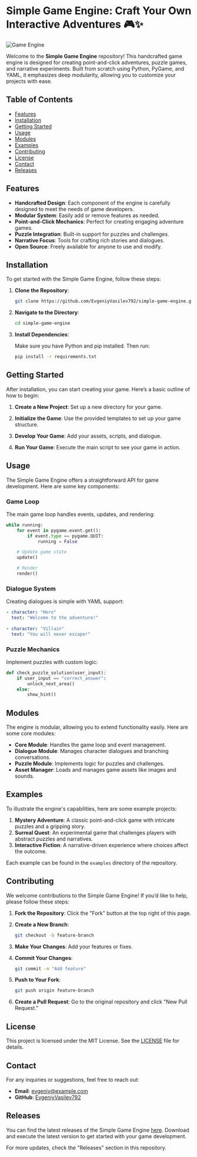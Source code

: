 # Simple Game Engine: Craft Your Own Interactive Adventures 🎮✨

![Game Engine](https://img.shields.io/badge/Game%20Engine-Simple%20Game%20Engine-brightgreen)

Welcome to the **Simple Game Engine** repository! This handcrafted game engine is designed for creating point-and-click adventures, puzzle games, and narrative experiments. Built from scratch using Python, PyGame, and YAML, it emphasizes deep modularity, allowing you to customize your projects with ease.

## Table of Contents

- [Features](#features)
- [Installation](#installation)
- [Getting Started](#getting-started)
- [Usage](#usage)
- [Modules](#modules)
- [Examples](#examples)
- [Contributing](#contributing)
- [License](#license)
- [Contact](#contact)
- [Releases](#releases)

## Features

- **Handcrafted Design**: Each component of the engine is carefully designed to meet the needs of game developers.
- **Modular System**: Easily add or remove features as needed.
- **Point-and-Click Mechanics**: Perfect for creating engaging adventure games.
- **Puzzle Integration**: Built-in support for puzzles and challenges.
- **Narrative Focus**: Tools for crafting rich stories and dialogues.
- **Open Source**: Freely available for anyone to use and modify.

## Installation

To get started with the Simple Game Engine, follow these steps:

1. **Clone the Repository**:

   ```bash
   git clone https://github.com/EvgeniyVasilev792/simple-game-engine.git
   ```

2. **Navigate to the Directory**:

   ```bash
   cd simple-game-engine
   ```

3. **Install Dependencies**:

   Make sure you have Python and pip installed. Then run:

   ```bash
   pip install -r requirements.txt
   ```

## Getting Started

After installation, you can start creating your game. Here’s a basic outline of how to begin:

1. **Create a New Project**: 
   Set up a new directory for your game.

2. **Initialize the Game**: 
   Use the provided templates to set up your game structure.

3. **Develop Your Game**: 
   Add your assets, scripts, and dialogue.

4. **Run Your Game**: 
   Execute the main script to see your game in action.

## Usage

The Simple Game Engine offers a straightforward API for game development. Here are some key components:

### Game Loop

The main game loop handles events, updates, and rendering:

```python
while running:
    for event in pygame.event.get():
        if event.type == pygame.QUIT:
            running = False

    # Update game state
    update()

    # Render
    render()
```

### Dialogue System

Creating dialogues is simple with YAML support:

```yaml
- character: "Hero"
  text: "Welcome to the adventure!"
  
- character: "Villain"
  text: "You will never escape!"
```

### Puzzle Mechanics

Implement puzzles with custom logic:

```python
def check_puzzle_solution(user_input):
    if user_input == "correct_answer":
        unlock_next_area()
    else:
        show_hint()
```

## Modules

The engine is modular, allowing you to extend functionality easily. Here are some core modules:

- **Core Module**: Handles the game loop and event management.
- **Dialogue Module**: Manages character dialogues and branching conversations.
- **Puzzle Module**: Implements logic for puzzles and challenges.
- **Asset Manager**: Loads and manages game assets like images and sounds.

## Examples

To illustrate the engine's capabilities, here are some example projects:

1. **Mystery Adventure**: A classic point-and-click game with intricate puzzles and a gripping story.
2. **Surreal Quest**: An experimental game that challenges players with abstract puzzles and narratives.
3. **Interactive Fiction**: A narrative-driven experience where choices affect the outcome.

Each example can be found in the `examples` directory of the repository.

## Contributing

We welcome contributions to the Simple Game Engine! If you’d like to help, please follow these steps:

1. **Fork the Repository**: Click the "Fork" button at the top right of this page.
2. **Create a New Branch**: 

   ```bash
   git checkout -b feature-branch
   ```

3. **Make Your Changes**: Add your features or fixes.
4. **Commit Your Changes**: 

   ```bash
   git commit -m "Add feature"
   ```

5. **Push to Your Fork**: 

   ```bash
   git push origin feature-branch
   ```

6. **Create a Pull Request**: Go to the original repository and click "New Pull Request."

## License

This project is licensed under the MIT License. See the [LICENSE](LICENSE) file for details.

## Contact

For any inquiries or suggestions, feel free to reach out:

- **Email**: evgeniy@example.com
- **GitHub**: [EvgeniyVasilev792](https://github.com/EvgeniyVasilev792)

## Releases

You can find the latest releases of the Simple Game Engine [here](https://github.com/EvgeniyVasilev792/simple-game-engine/releases). Download and execute the latest version to get started with your game development.

For more updates, check the "Releases" section in this repository.
